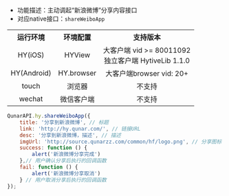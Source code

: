 * 功能描述：主动调起“新浪微博”分享内容接口
* 对应native接口：`shareWeiboApp`

<table style="text-align:center">
    <tr>
        <th>运行环境</th>
        <th>环境配置</th>
        <th>支持版本</th>
    </tr>
    <tr>
        <td>HY(iOS)</td>
        <td>HYView</td>
        <td>大客户端 vid >= 80011092<br/>独立客户端 HytiveLib 1.1.0</td>
    </tr>
    <tr>
        <td>HY(Android)</td>
        <td>HY.browser</td>
        <td>大客户端browser vid: 20+ </td>
    </tr>
    <tr>
        <td>touch</td>
        <td>浏览器</td>
        <td>不支持</td>
    </tr>
    <tr>
        <td>wechat</td>
        <td>微信客户端</td>
        <td>不支持</td>
    </tr>
</table>


```js
QunarAPI.hy.shareWeiboApp({
    title: '分享到新浪微博', // 标题
    link: 'http://hy.qunar.com/', // 链接URL
    desc: '分享到新浪微博，描述', // 描述
    imgUrl: 'http://source.qunarzz.com/common/hf/logo.png', // 分享图标
    success: function () {
        alert('新浪微博分享完成')
    },// 用户确认分享后执行的回调函数
    fail: function () {
        alert('新浪微博分享取消')
    } // 用户取消分享后执行的回调函数
});
```
